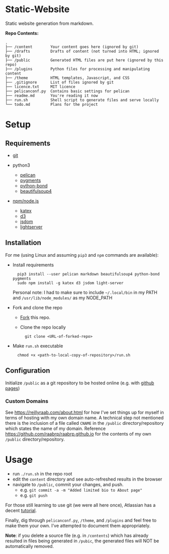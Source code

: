 # Static-Website

Static website generation from markdown.

**Repo Contents:**

```
.
├── /content        Your content goes here (ignored by git)
├── /drafts         Drafts of content (not turned into HTML; ignored by git) 
├── /public         Generated HTML files are put here (ignored by this repo)
├── /plugins        Python files for processing and manipulating content
├── /theme          HTML templates, Javascript, and CSS
├── .gitignore      List of files ignored by git
├── licence.txt     MIT licence
├── pelicanconf.py  Contains basic settings for pelican
├── readme.md       You're reading it now
├── run.sh          Shell script to generate files and serve locally
└── todo.md         Plans for the project
```

# Setup

## Requirements

* [git](https://www.atlassian.com/git/tutorials/install-git)

* python3
    * [pelican](http://docs.getpelican.com/en/3.6.3/install.html)
    * [pygments](http://pygments.org/)
    * [python-bond](https://www.thregr.org/~wavexx/software/python-bond/)
    * [beautifulsoup4](https://www.crummy.com/software/BeautifulSoup/bs4/doc/)

* [npm/node.js](https://www.npmjs.com/get-npm)
    * [katex](https://github.com/Khan/KaTeX)
    * [d3](https://d3js.org)
    * [jsdom](https://github.com/jsdom/jsdom)
    * [lightserver](https://www.npmjs.com/package/light-server)

## Installation

For me (using Linux and assuming `pip3` and `npm` commands are available):

* Install requirements

        pip3 install --user pelican markdown beautifulsoup4 python-bond pygments
        sudo npm install -g katex d3 jsdom light-server

    Personal note: I had to make sure to include
        `~/.local/bin` in my PATH and
        `/usr/lib/node_modules/` as my NODE_PATH

* Fork and clone the repo

    * [Fork](https://github.com/login?return_to=%2Fraabrp%2Frraabblog) this repo.

    * Clone the repo locally
    
            git clone <URL-of-forked-repo>

* Make `run.sh` executable

        chmod +x <path-to-local-copy-of-repository>/run.sh
        
## Configuration

Initialize `/public` as a git repository to be hosted online (e.g. with [github 
pages](https://pages.github.com))

### Custom Domains

See https://reillyraab.com/about.html for how I've set things up for myself in
terms of hosting with my own domain name. A technical step not mentioned there 
is the inclusion of a file called `CNAME` in the `/public` directory/repository
which states the name of my domain. Reference
https://github.com/raabrp/raabrp.github.io for the contents of my own `/public`
directory/repository.

# Usage

* run `./run.sh` in the repo root
* edit the `content` directory and see auto-refreshed results in the browser
* navigate to `/public`, commit your changes, and push.
    * e.g. `git commit -a -m "Added limited bio to About page"`
    * e.g. `git push`
    
For those still learning to use git (we were all here once), Atlassian has a 
decent [tutorial](https://www.atlassian.com/git/tutorials/saving-changes).

Finally, dig through `pelicanconf.py`, `/theme`, and `/plugins` and feel free to
make them your own. I've attempted to document them appropriately.

**Note**: if you delete a source file (e.g. in `/contents`) which has already
resulted in files being generated in `/pubic`, the generated files will NOT be
automatically removed.
